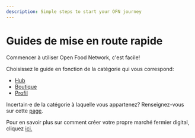 ```yaml
---
description: Simple steps to start your OFN journey
---
```


# Guides de mise en route rapide

Commencer à utiliser Open Food Network, c'est facile!

Choisissez le guide en fonction de la catégorie qui vous correspond:

* [Hub](multi-producers-shop-hub-quick-setup-guide.md)
* [Boutique](https://guide.openfoodnetwork.org/v/fr/quick-start-guides/producer-shop-quick-setup-guide)
* [Profil](profile-only-quick-setup-guide.md)

Incertain·e de la catégorie à laquelle vous appartenez? Renseignez-vous sur cette [page](../your-quick-start-on-ofn-given-who-you-are.md).

Pour en savoir plus sur comment créer votre propre marché fermier digital, cliquez [ici.](https://guide.openfoodnetwork.org/v/fr/basic-features/enterprise-profile)
